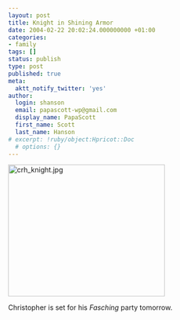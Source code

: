 ```yaml
---
layout: post
title: Knight in Shining Armor
date: 2004-02-22 20:02:24.000000000 +01:00
categories:
- family
tags: []
status: publish
type: post
published: true
meta:
  aktt_notify_twitter: 'yes'
author:
  login: shanson
  email: papascott-wp@gmail.com
  display_name: PapaScott
  first_name: Scott
  last_name: Hanson
# excerpt: !ruby/object:Hpricot::Doc
  # options: {}
---
```

<p><img alt="crh_knight.jpg" src="http://www.papascott.de/wordpress/wp-content/uploads/2004/02/crh_knight.jpg" width="320" height="269" border="0" /></p>
<p>Christopher is set for his <em>Fasching</em> party tomorrow.</p>
